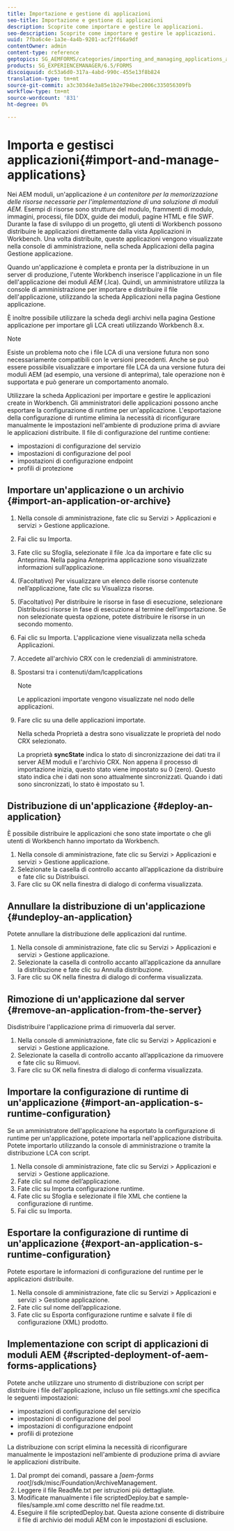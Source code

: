 ```yaml
---
title: Importazione e gestione di applicazioni
seo-title: Importazione e gestione di applicazioni
description: Scoprite come importare e gestire le applicazioni.
seo-description: Scoprite come importare e gestire le applicazioni.
uuid: 7fba6c4e-1a3e-4a4b-9201-acf2ff66a9df
contentOwner: admin
content-type: reference
geptopics: SG_AEMFORMS/categories/importing_and_managing_applications_and_archives
products: SG_EXPERIENCEMANAGER/6.5/FORMS
discoiquuid: dc53a6d0-317a-4abd-990c-455e13f8b824
translation-type: tm+mt
source-git-commit: a3c303d4e3a85e1b2e794bec2006c335056309fb
workflow-type: tm+mt
source-wordcount: '831'
ht-degree: 0%

---
```



# Importa e gestisci applicazioni{#import-and-manage-applications}

Nei AEM moduli, un&#39;applicazione *è un contenitore per la memorizzazione delle risorse necessarie per l&#39;implementazione di una soluzione di moduli AEM.* Esempi di risorse sono strutture del modulo, frammenti di modulo, immagini, processi, file DDX, guide dei moduli, pagine HTML e file SWF. Durante la fase di sviluppo di un progetto, gli utenti di Workbench possono distribuire le applicazioni direttamente dalla vista Applicazioni in Workbench. Una volta distribuite, queste applicazioni vengono visualizzate nella console di amministrazione, nella scheda Applicazioni della pagina Gestione applicazione.

Quando un&#39;applicazione è completa e pronta per la distribuzione in un server di produzione, l&#39;utente Workbench inserisce l&#39;applicazione in un file dell&#39;applicazione dei moduli *AEM* (.lca). Quindi, un amministratore utilizza la console di amministrazione per importare e distribuire il file dell&#39;applicazione, utilizzando la scheda Applicazioni nella pagina Gestione applicazione.

È inoltre possibile utilizzare la scheda degli archivi nella pagina Gestione applicazione per importare gli LCA creati utilizzando Workbench 8.x.

>[!NOTE]
>
>Esiste un problema noto che i file LCA di una versione futura non sono necessariamente compatibili con le versioni precedenti. Anche se può essere possibile visualizzare e importare file LCA da una versione futura dei moduli AEM (ad esempio, una versione di anteprima), tale operazione non è supportata e può generare un comportamento anomalo.

Utilizzare la scheda Applicazioni per importare e gestire le applicazioni create in Workbench. Gli amministratori delle applicazioni possono anche esportare la configurazione di runtime per un&#39;applicazione. L&#39;esportazione della configurazione di runtime elimina la necessità di riconfigurare manualmente le impostazioni nell&#39;ambiente di produzione prima di avviare le applicazioni distribuite. Il file di configurazione del runtime contiene:

* impostazioni di configurazione del servizio
* impostazioni di configurazione del pool
* impostazioni di configurazione endpoint
* profili di protezione

## Importare un&#39;applicazione o un archivio {#import-an-application-or-archive}

1. Nella console di amministrazione, fate clic su Servizi > Applicazioni e servizi > Gestione applicazione.
1. Fai clic su Importa.
1. Fate clic su Sfoglia, selezionate il file .lca da importare e fate clic su Anteprima. Nella pagina Anteprima applicazione sono visualizzate informazioni sull’applicazione.
1. (Facoltativo) Per visualizzare un elenco delle risorse contenute nell’applicazione, fate clic su Visualizza risorse.
1. (Facoltativo) Per distribuire le risorse in fase di esecuzione, selezionare Distribuisci risorse in fase di esecuzione al termine dell&#39;importazione. Se non selezionate questa opzione, potete distribuire le risorse in un secondo momento.
1. Fai clic su Importa. L&#39;applicazione viene visualizzata nella scheda Applicazioni.
1. Accedete all&#39;archivio CRX con le credenziali di amministratore.
1. Spostarsi tra i contenuti/dam/lcapplications

   >[!NOTE]
   >
   >Le applicazioni importate vengono visualizzate nel nodo delle applicazioni.

1. Fare clic su una delle applicazioni importate.

   Nella scheda Proprietà a destra sono visualizzate le proprietà del nodo CRX selezionato.

   La proprietà **syncState** indica lo stato di sincronizzazione dei dati tra il server AEM moduli e l&#39;archivio CRX. Non appena il processo di importazione inizia, questo stato viene impostato su 0 (zero). Questo stato indica che i dati non sono attualmente sincronizzati. Quando i dati sono sincronizzati, lo stato è impostato su 1.

## Distribuzione di un&#39;applicazione {#deploy-an-application}

È possibile distribuire le applicazioni che sono state importate o che gli utenti di Workbench hanno importato da Workbench.

1. Nella console di amministrazione, fate clic su Servizi > Applicazioni e servizi > Gestione applicazione.
1. Selezionate la casella di controllo accanto all’applicazione da distribuire e fate clic su Distribuisci.
1. Fare clic su OK nella finestra di dialogo di conferma visualizzata.

## Annullare la distribuzione di un&#39;applicazione {#undeploy-an-application}

Potete annullare la distribuzione delle applicazioni dal runtime.

1. Nella console di amministrazione, fate clic su Servizi > Applicazioni e servizi > Gestione applicazione.
1. Selezionate la casella di controllo accanto all’applicazione da annullare la distribuzione e fate clic su Annulla distribuzione.
1. Fare clic su OK nella finestra di dialogo di conferma visualizzata.

## Rimozione di un&#39;applicazione dal server {#remove-an-application-from-the-server}

Disdistribuire l&#39;applicazione prima di rimuoverla dal server.

1. Nella console di amministrazione, fate clic su Servizi > Applicazioni e servizi > Gestione applicazione.
1. Selezionate la casella di controllo accanto all’applicazione da rimuovere e fate clic su Rimuovi.
1. Fare clic su OK nella finestra di dialogo di conferma visualizzata.

## Importare la configurazione di runtime di un&#39;applicazione {#import-an-application-s-runtime-configuration}

Se un amministratore dell&#39;applicazione ha esportato la configurazione di runtime per un&#39;applicazione, potete importarla nell&#39;applicazione distribuita. Potete importarlo utilizzando la console di amministrazione o tramite la distribuzione LCA con script.

1. Nella console di amministrazione, fate clic su Servizi > Applicazioni e servizi > Gestione applicazione.
1. Fate clic sul nome dell’applicazione.
1. Fate clic su Importa configurazione runtime.
1. Fate clic su Sfoglia e selezionate il file XML che contiene la configurazione di runtime.
1. Fai clic su Importa.

## Esportare la configurazione di runtime di un&#39;applicazione {#export-an-application-s-runtime-configuration}

Potete esportare le informazioni di configurazione del runtime per le applicazioni distribuite.

1. Nella console di amministrazione, fate clic su Servizi > Applicazioni e servizi > Gestione applicazione.
1. Fate clic sul nome dell’applicazione.
1. Fate clic su Esporta configurazione runtime e salvate il file di configurazione (XML) prodotto.

## Implementazione con script di applicazioni di moduli AEM {#scripted-deployment-of-aem-forms-applications}

Potete anche utilizzare uno strumento di distribuzione con script per distribuire i file dell&#39;applicazione, incluso un file settings.xml che specifica le seguenti impostazioni:

* impostazioni di configurazione del servizio
* impostazioni di configurazione del pool
* impostazioni di configurazione endpoint
* profili di protezione

La distribuzione con script elimina la necessità di riconfigurare manualmente le impostazioni nell&#39;ambiente di produzione prima di avviare le applicazioni distribuite.

1. Dal prompt dei comandi, passare a *[aem-forms root]*/sdk/misc/Foundation/ArchiveManagement.
1. Leggere il file ReadMe.txt per istruzioni più dettagliate.
1. Modificate manualmente i file scriptedDeploy.bat e sample-files/sample.xml come descritto nel file readme.txt.
1. Eseguire il file scriptedDeploy.bat. Questa azione consente di distribuire il file di archivio dei moduli AEM con le impostazioni di esclusione.


